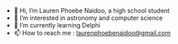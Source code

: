- 👋 Hi, I’m Lauren Phoebe Naidoo, a high school student 
- 👀 I’m interested in astronomy and computer science 
- 🌱 I’m currently learning Delphi
- 📫 How to reach me : laurenphoebenaidoo@gmail.com 

<!---
Lauren-Phoebe/Lauren-Phoebe is a ✨ special ✨ repository because its `README.md` (this file) appears on your GitHub profile.
You can click the Preview link to take a look at your changes.
--->
